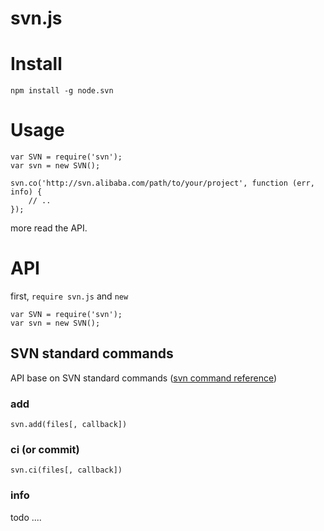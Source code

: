 svn.js
======
# Install

	npm install -g node.svn

# Usage

	var SVN = require('svn');
	var svn = new SVN();

	svn.co('http://svn.alibaba.com/path/to/your/project', function (err, info) {
		// ..
	});


more read the API.

# API

first, `require svn.js` and `new`

	var SVN = require('svn');
	var svn = new SVN();

## SVN standard commands

API base on SVN standard commands ([svn command reference](http://riaoo.com/subpages/svn_cmd_reference.html))

### add

	svn.add(files[, callback])

### ci (or commit)

	svn.ci(files[, callback])

### info

todo
....